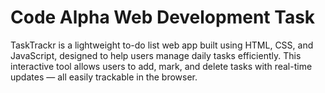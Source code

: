 # Code Alpha Web Development Task
TaskTrackr is a lightweight to-do list web app built using HTML, CSS, and JavaScript, designed to help users manage daily tasks efficiently. This interactive tool allows users to add, mark, and delete tasks with real-time updates — all easily trackable in the browser.
